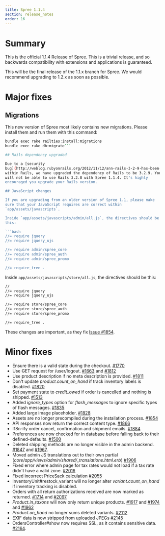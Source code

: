 ```yaml
---
title: Spree 1.1.4
section: release_notes
order: 16
---
```


# Summary

This is the official 1.1.4 Release of Spree. This is a trivial release,
and so backwards compatibility with extensions and applications is
guaranteed.

This will be the final release of the 1.1.x branch for Spree. We would
recommend upgrading to 1.2.x as soon as possible.

# Major fixes

## Migrations

This new version of Spree most likely contains new migrations. Please
install them and run them with this command:

````bash
bundle exec rake railties:install:migrations
bundle exec rake db:migrate```

## Rails dependency upgraded

Due to a [security
bug](http://weblog.rubyonrails.org/2012/11/12/ann-rails-3-2-9-has-been-released/)
within Rails, we have upgraded the dependency of Rails to be 3.2.9. You
will not be able to use Rails 3.2.8 with Spree 1.1.4. It's highly
encouraged you upgrade your Rails version.

## JavaScript changes

If you are upgrading from an older version of Spree 1.1, please make
sure that your JavaScript requires are correct within
`app/assets/javascripts`.

Inside `app/assets/javascripts/admin/all.js`, the directives should be
this:

```bash
//= require jquery
//= require jquery_ujs

//= require admin/spree_core
//= require admin/spree_auth
//= require admin/spree_promo

//= require_tree .
````

Inside `app/assets/javascripts/store/all.js`, the directives should be
this:

```bash
//
//= require jquery
//= require jquery_ujs

//= require store/spree_core
//= require store/spree_auth
//= require store/spree_promo

//= require_tree .
```

These changes are important, as they fix [Issue
#1854](https://github.com/spree/spree/issues/1854).

# Minor fixes

- Ensure there is a valid state during the checkout.
  [#1770](https://github.com/spree/spree/issues/1770)
- Use GET request for /user/logout.
  [#1663](https://github.com/spree/spree/issues/1663) and
  [#1812](https://github.com/spree/spree/issues/1812)
- Use product description if no meta description is provided.
  [#1811](https://github.com/spree/spree/issues/1811)
- Don't update _product.count_on_hand_ if track inventory labels is
  disabled. [#1820](https://github.com/spree/spree/issues/1820)
- Set payment state to _credit_owed_ if order is cancelled and
  nothing is shipped.
  [#1513](https://github.com/spree/spree/issues/1513)
- Added _ignore_types_ option for _flash_messages_ to ignore
  specific types of flash messages.
  [#1835](https://github.com/spree/spree/issues/1835)
- Added large image placeholder.
  [#1828](https://github.com/spree/spree/issues/1828)
- Assets are no longer precompiled during the installation process.
  [#1854](https://github.com/spree/spree/issues/1854)
- API responses now return the correct content type.
  [#1866](https://github.com/spree/spree/issues/1866)
- I18n-ify order cancel, confirmation and shipment emails.
  [#1884](https://github.com/spree/spree/issues/1884)
- Preferences are now checked for in database before falling back to
  their defined-defaults.
  [#1500](https://github.com/spree/spree/issues/1500)
- Deleted shipping methods are no longer visible in the admin backend.
  [#1847](https://github.com/spree/spree/issues/1847) and
  [#1967](https://github.com/spree/spree/issues/1967).
- Moved admin JS translations out to their own partial
  (_core/app/views/admin/shared/\_translations.html.erb_)
  [#1906](https://github.com/spree/spree/issues/1906)
- Fixed error where admin page for tax rates would not load if a tax
  rate didn't have a valid zone.
  [#2019](https://github.com/spree/spree/issues/2019)
- Fixed incorrect PriceSack calculation
  [#2055](https://github.com/spree/spree/issues/2055)
- InventoryUnit#restock_variant will no longer alter
  _variant.count_on_hand_ if inventory tracking is disabled.
- Orders with all return authorizations received are now marked as
  returned. [#1714](https://github.com/spree/spree/issues/1714) and
  [#2097](https://github.com/spree/spree/issues/2097)
- _Product.in_taxons_ will now only return unique products.
  [#1917](https://github.com/spree/spree/issues/1917) and
  [#1974](https://github.com/spree/spree/issues/1974) and
  [#1962](https://github.com/spree/spree/issues/1962)
- _Product.on_hand_ no longer sums deleted variants.
  [#2112](https://github.com/spree/spree/issues/2112)
- EXIF data is now stripped from uploaded JPEGs
  [#2145](https://github.com/spree/spree/issues/2145)
- OrdersController#show now requires SSL, as it contains sensitive
  data. [#2164](https://github.com/spree/spree/issues/2164).
